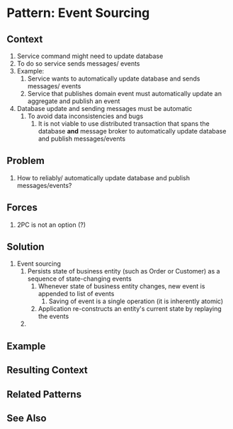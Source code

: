 # Pattern: Event Sourcing #
## Context ##
1. Service command might need to update database
2. To do so service sends messages/ events
3. Example:
	1. Service wants to automatically update database and sends messages/ events
	2. Service that publishes domain event must automatically update an aggregate and publish an event
4. Database update and sending messages must be automatic
	1. To avoid data inconsistencies and bugs
		1. It is not viable to use distributed transaction that spans the database **and** message broker to automatically update database and publish messages/events

## Problem ##
1. How to reliably/ automatically update database and publish messages/events?

## Forces ##
1. 2PC is not an option (?)

## Solution ##
1. Event sourcing
	1. Persists state of business entity (such as Order or Customer) as a sequence of state-changing events
		1. Whenever state of business entity changes, new event is appended to list of events
			1. Saving of event is a single operation (it is inherently atomic)
		2. Application re-constructs an entity's current state by replaying the events
	2.  

## Example ##
## Resulting Context ##
## Related Patterns ##
## See Also ##